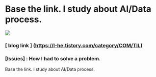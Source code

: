 # Base the link. I study about AI/Data process.
<a href="https://dacon.io/"><img src="https://img.shields.io/badge/Dacon-1769AA?style=flat-square&logo=D&logoColor=white"/></a>

### [ blog link ] (https://l-he.tistory.com/category/COM/TIL)
### [Issues] : How I had to solve a problem.

Base the link. I study about AI/Data process.
